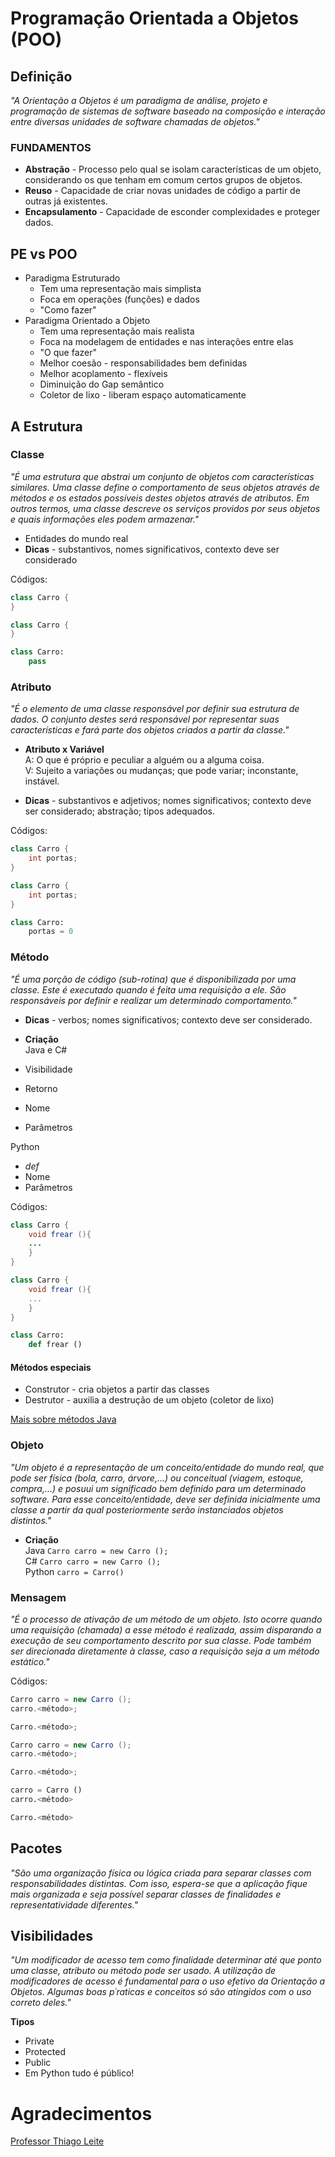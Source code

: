 # Programação Orientada a Objetos (POO)
## Definição 
*"A Orientação a Objetos é um paradigma de análise, projeto e programação de sistemas de software baseado na composição e interação entre diversas unidades de software chamadas de objetos."*

### FUNDAMENTOS
- **Abstração** - Processo pelo qual se isolam características de um objeto, considerando os que tenham em comum certos grupos de objetos.
- **Reuso** - Capacidade de criar novas unidades de código a partir de outras já existentes.
- **Encapsulamento** - Capacidade de esconder complexidades e proteger dados.

## PE vs POO
- Paradigma Estruturado 
	- Tem uma representação mais simplista
	- Foca em operações (funções) e dados
	- "Como fazer"
- Paradigma Orientado a Objeto 
	- Tem uma representação mais realista
	- Foca na modelagem de entidades e nas interações entre elas
	- "O que fazer"
	- Melhor coesão - responsabilidades bem definidas
	- Melhor acoplamento - flexíveis
	- Diminuição do Gap semântico 
	- Coletor de lixo - liberam espaço automaticamente

## A Estrutura
### Classe
*"É uma estrutura que abstrai um conjunto de objetos com características similares. Uma classe define o comportamento de seus objetos através de métodos e os estados possíveis destes objetos através de atributos. Em outros termos, uma classe descreve os serviços providos por seus objetos e quais informações eles podem armazenar."*

- Entidades do mundo real
- **Dicas** - substantivos, nomes significativos, contexto deve ser considerado

Códigos:
```Java
class Carro {
}
```
```C#
class Carro {
}
```
```Python
class Carro:
	pass
```
### Atributo
*"É o elemento de uma classe responsável por definir sua estrutura de dados. O conjunto destes será responsável por representar suas características e fará parte dos objetos criados a partir da classe."*

- **Atributo x Variável**  
A: O que é próprio e peculiar a alguém ou a alguma coisa.  
V: Sujeito a variações ou mudanças; que pode variar; inconstante, instável.

- **Dicas** - substantivos e adjetivos; nomes significativos; contexto deve ser considerado; abstração; tipos adequados.

Códigos:
```Java
class Carro {
	int portas;
}
```
```C#
class Carro {
	int portas;
}
```
```Python
class Carro:
	portas = 0
```

### Método
*"É uma porção de código (sub-rotina) que é disponibilizada por uma classe. Este é executado quando é feita uma requisição a ele. São responsáveis por definir e realizar um determinado comportamento."*

- **Dicas** - verbos; nomes significativos; contexto deve ser considerado.

- **Criação**  
Java e C#
- Visibilidade
- Retorno
- Nome
- Parâmetros

Python  
- *def*
- Nome
- Parâmetros

Códigos:
```Java
class Carro {
	void frear (){
	...
	}
}
```
```C#
class Carro {
	void frear (){
	...
	}
}
```
```Python
class Carro:
	def frear ()
```
#### Métodos especiais
- Construtor - cria objetos a partir das classes
- Destrutor - auxilia a destrução de um objeto (coletor de lixo)

[Mais sobre métodos Java](https://github.com/ingrarib/santander-code-girls/tree/main/Come%C3%A7ando%20a%20Programar%20em%20Java/2%20-%20Entendendo%20M%C3%A9todos%20Java)


### Objeto
*"Um objeto é a representação de um conceito/entidade do mundo real, que pode ser física (bola, carro, árvore,...) ou conceitual (viagem, estoque, compra,...) e posuui um significado bem definido para um determinado software. Para esse conceito/entidade, deve ser definida inicialmente uma classe a partir da qual posteriormente serão instanciados objetos distintos."*

- **Criação**   
Java `Carro carro = new Carro ();`  
C# `Carro carro = new Carro ();`  
Python `carro = Carro()`

### Mensagem
*"É o processo de ativação de um método de um objeto. Isto ocorre quando uma requisição (chamada) a esse método é realizada, assim disparando a execução de seu comportamento descrito por sua classe. Pode também ser direcionada diretamente à classe, caso a requisição seja a um método estático."*

Códigos:
```Java
Carro carro = new Carro ();
carro.<método>;

Carro.<método>;
```
```C#
Carro carro = new Carro ();
carro.<método>;

Carro.<método>;
```
```Python
carro = Carro ()
carro.<método>

Carro.<método>
```
## Pacotes
*"São uma organização física ou lógica criada para separar classes com responsabilidades distintas. Com isso, espera-se que a aplicação fique mais organizada e seja possível separar classes de finalidades e representatividade diferentes."*  

## Visibilidades
*"Um modificador de acesso tem como finalidade determinar até que ponto uma classe, atributo ou método pode ser usado. A utilização de modificadores de acesso é fundamental para o uso efetivo da Orientação a Objetos. Algumas boas p´raticas e conceitos só são atingidos com o uso correto deles."*  

**Tipos**
- Private 
- Protected
- Public
- Em Python tudo é público!

# Agradecimentos

[Professor Thiago Leite](https://www.linkedin.com/in/thiago-leite-e-carvalho-1b337b127/)
